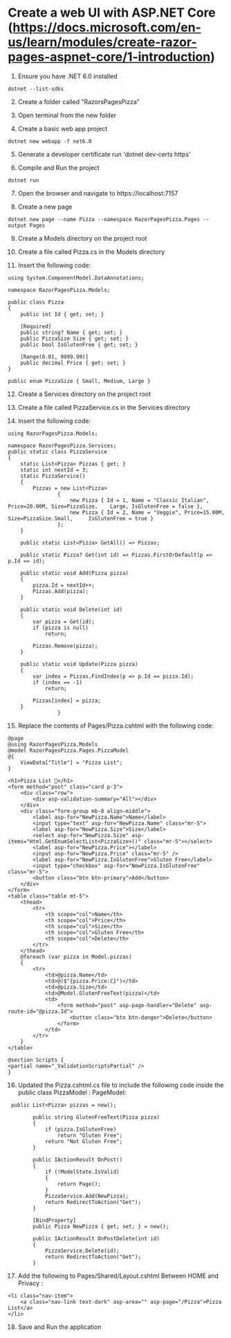 # Create a web UI with ASP.NET Core (https://docs.microsoft.com/en-us/learn/modules/create-razor-pages-aspnet-core/1-introduction)

1) Ensure you have .NET 6.0 installed
```
dotnet --list-sdks
```

2) Create a folder called "RazorsPagesPizza"

3) Open terminal from the new folder

4) Create a basic web app project
```
dotnet new webapp -f net6.0
```

5) Generate a developer certificate run 'dotnet dev-certs https'

6) Compile and Run the project
```
dotnet run
```

7) Open the browser and navigate to https://localhost:7157

8) Create a new page
```
dotnet new page --name Pizza --namespace RazorPagesPizza.Pages --output Pages
```

9) Create a Models directory on the project root

10) Create a file called Pizza.cs in the Models directory

11) Insert the following code:
```
using System.ComponentModel.DataAnnotations;

namespace RazorPagesPizza.Models;

public class Pizza
{
    public int Id { get; set; }

    [Required]
    public string? Name { get; set; }
    public PizzaSize Size { get; set; }
    public bool IsGlutenFree { get; set; }

    [Range(0.01, 9999.99)]
    public decimal Price { get; set; }
}

public enum PizzaSize { Small, Medium, Large }
```

12) Create a Services directory on the project root

13) Create a file called PizzaService.cs in the Services directory

14) Insert the following code:
```
using RazorPagesPizza.Models;

namespace RazorPagesPizza.Services;
public static class PizzaService
{
    static List<Pizza> Pizzas { get; }
    static int nextId = 3;
    static PizzaService()
    {
        Pizzas = new List<Pizza>
                {
                    new Pizza { Id = 1, Name = "Classic Italian", Price=20.00M, Size=PizzaSize.    Large, IsGlutenFree = false },
                    new Pizza { Id = 2, Name = "Veggie", Price=15.00M, Size=PizzaSize.Small,     IsGlutenFree = true }
                };
    }

    public static List<Pizza> GetAll() => Pizzas;

    public static Pizza? Get(int id) => Pizzas.FirstOrDefault(p => p.Id == id);

    public static void Add(Pizza pizza)
    {
        pizza.Id = nextId++;
        Pizzas.Add(pizza);
    }

    public static void Delete(int id)
    {
        var pizza = Get(id);
        if (pizza is null)
            return;

        Pizzas.Remove(pizza);
    }

    public static void Update(Pizza pizza)
    {
        var index = Pizzas.FindIndex(p => p.Id == pizza.Id);
        if (index == -1)
            return;

        Pizzas[index] = pizza;
    }
                }
```

15) Replace the contents of Pages/Pizza.cshtml with the following code:
```
@page
@using RazorPagesPizza.Models
@model RazorPagesPizza.Pages.PizzaModel
@{
    ViewData["Title"] = "Pizza List";
}

<h1>Pizza List 🍕</h1>
<form method="post" class="card p-3">
    <div class="row">
        <div asp-validation-summary="All"></div>
    </div>
    <div class="form-group mb-0 align-middle">
        <label asp-for="NewPizza.Name">Name</label>
        <input type="text" asp-for="NewPizza.Name" class="mr-5">
        <label asp-for="NewPizza.Size">Size</label>
        <select asp-for="NewPizza.Size" asp-items="Html.GetEnumSelectList<PizzaSize>()" class="mr-5"></select>
        <label asp-for="NewPizza.Price"></label>
        <input asp-for="NewPizza.Price" class="mr-5" />
        <label asp-for="NewPizza.IsGlutenFree">Gluten Free</label>
        <input type="checkbox" asp-for="NewPizza.IsGlutenFree" class="mr-5">
        <button class="btn btn-primary">Add</button>
    </div>
</form>
<table class="table mt-5">
    <thead>
        <tr>
            <th scope="col">Name</th>
            <th scope="col">Price</th>
            <th scope="col">Size</th>
            <th scope="col">Gluten Free</th>
            <th scope="col">Delete</th>
        </tr>
    </thead>
    @foreach (var pizza in Model.pizzas)
    {
        <tr>
            <td>@pizza.Name</td>
            <td>@($"{pizza.Price:C}")</td>
            <td>@pizza.Size</td>
            <td>@Model.GlutenFreeText(pizza)</td>
            <td>
                <form method="post" asp-page-handler="Delete" asp-route-id="@pizza.Id">
                    <button class="btn btn-danger">Delete</button>
                </form>
            </td>
        </tr>
    }
</table>

@section Scripts {
<partial name="_ValidationScriptsPartial" />
}
```

16) Updated the Pizza.cshtml.cs file to include the following code inside the public class PizzaModel : PageModel:
```
 public List<Pizza> pizzas = new();

        public string GlutenFreeText(Pizza pizza)
        {
            if (pizza.IsGlutenFree)
                return "Gluten Free";
            return "Not Gluten Free";
        }

        public IActionResult OnPost()
        {
            if (!ModelState.IsValid)
            {
                return Page();
            }
            PizzaService.Add(NewPizza);
            return RedirectToAction("Get");
        }

        [BindProperty]
        public Pizza NewPizza { get; set; } = new();

        public IActionResult OnPostDelete(int id)
        {
            PizzaService.Delete(id);
            return RedirectToAction("Get");
        }
```

17) Add the following to Pages/Shared/Layout.cshtml Between HOME and Privacy :
```
<li class="nav-item">
    <a class="nav-link text-dark" asp-area="" asp-page="/Pizza">Pizza List</a>
</li>
```

18) Save and Run the application
